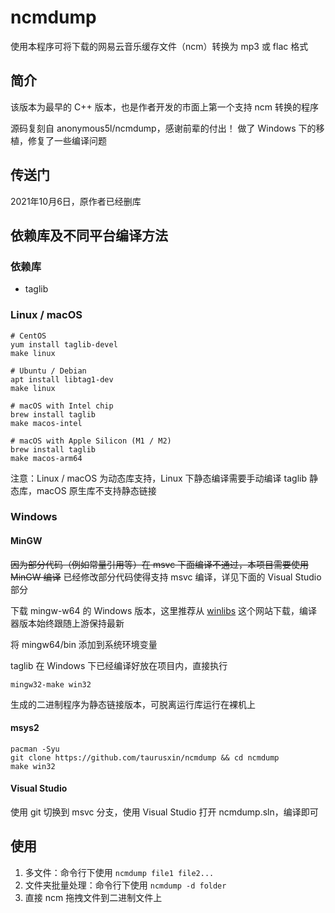 # ncmdump

使用本程序可将下载的网易云音乐缓存文件（ncm）转换为 mp3 或 flac 格式

## 简介

该版本为最早的 C++ 版本，也是作者开发的市面上第一个支持 ncm 转换的程序

源码复刻自 anonymous5l/ncmdump，感谢前辈的付出！
做了 Windows 下的移植，修复了一些编译问题

## 传送门

2021年10月6日，原作者已经删库

## 依赖库及不同平台编译方法

### 依赖库

* taglib

### Linux / macOS

```shell
# CentOS
yum install taglib-devel
make linux

# Ubuntu / Debian
apt install libtag1-dev
make linux

# macOS with Intel chip
brew install taglib
make macos-intel

# macOS with Apple Silicon (M1 / M2)
brew install taglib
make macos-arm64
```

注意：Linux / macOS 为动态库支持，Linux 下静态编译需要手动编译 taglib 静态库，macOS 原生库不支持静态链接

### Windows

#### MinGW

~~因为部分代码（例如常量引用等）在 msvc 下面编译不通过，本项目需要使用 MinGW 编译~~
已经修改部分代码使得支持 msvc 编译，详见下面的 Visual Studio 部分

下载 mingw-w64 的 Windows 版本，这里推荐从 [winlibs](https://winlibs.com/) 这个网站下载，编译器版本始终跟随上游保持最新

将 mingw64/bin 添加到系统环境变量

taglib 在 Windows 下已经编译好放在项目内，直接执行

```shell
mingw32-make win32
```

生成的二进制程序为静态链接版本，可脱离运行库运行在裸机上

#### msys2

```shell
pacman -Syu
git clone https://github.com/taurusxin/ncmdump && cd ncmdump
make win32
```

#### Visual Studio

使用 git 切换到 msvc 分支，使用 Visual Studio 打开 ncmdump.sln，编译即可

## 使用

1. 多文件：命令行下使用 `ncmdump file1 file2...`
2. 文件夹批量处理：命令行下使用 `ncmdump -d folder`
3. 直接 ncm 拖拽文件到二进制文件上
